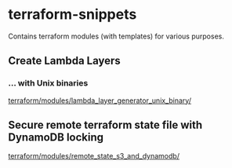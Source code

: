 # terraform-snippets

Contains terraform modules (with templates) for various purposes.

## Create Lambda Layers

### ... with Unix binaries

[terraform/modules/lambda_layer_generator_unix_binary/](terraform/modules/lambda_layer_generator_unix_binary)

## Secure remote terraform state file with DynamoDB locking

[terraform/modules/remote_state_s3_and_dynamodb/](terraform/modules/remote_state_s3_and_dynamodb)
